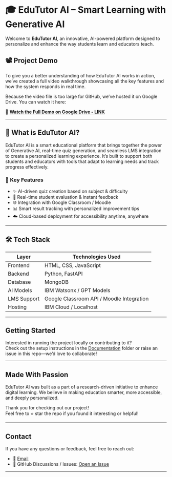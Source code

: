 # 🎓 EduTutor AI – Smart Learning with Generative AI

Welcome to **EduTutor AI**, an innovative, AI-powered platform designed to personalize and enhance the way students learn and educators teach.

## 📽️ Project Demo

To give you a better understanding of how EduTutor AI works in action, we’ve created a full video walkthrough showcasing all the key features and how the system responds in real time.

Because the video file is too large for GitHub, we’ve hosted it on Google Drive. You can watch it here:

🔗 **[Watch the Full Demo on Google Drive - LINK ](https://drive.google.com/file/d/1arj4MLp-igd9wb6yjFHY8nx8VACvRBTp/view?usp=sharing)**

---

## 🌟 What is EduTutor AI?

EduTutor AI is a smart educational platform that brings together the power of Generative AI, real-time quiz generation, and seamless LMS integration to create a personalized learning experience. It’s built to support both students and educators with tools that adapt to learning needs and track progress effectively.

### 🧠 Key Features

- ✨ AI-driven quiz creation based on subject & difficulty
- 🧮 Real-time student evaluation & instant feedback
- 🌐 Integration with Google Classroom / Moodle
- 📊 Smart result tracking with personalized improvement tips
- ☁️ Cloud-based deployment for accessibility anytime, anywhere

---

## 🛠 Tech Stack

| Layer       | Technologies Used                             |
|-------------|-----------------------------------------------|
| Frontend    | HTML, CSS, JavaScript                         |
| Backend     | Python, FastAPI                               |
| Database    | MongoDB                                       |
| AI Models   | IBM Watsonx / GPT Models                      |
| LMS Support | Google Classroom API / Moodle Integration     |
| Hosting     | IBM Cloud / Localhost                         |

---

## Getting Started

Interested in running the project locally or contributing to it?  
Check out the setup instructions in the [Documentation](./docs) folder or raise an issue in this repo—we’d love to collaborate!

---

##  Made With Passion

EduTutor AI was built as a part of a research-driven initiative to enhance digital learning. We believe in making education smarter, more accessible, and deeply personalized.

Thank you for checking out our project!  
Feel free to ⭐ star the repo if you found it interesting or helpful!

---

## Contact

If you have any questions or feedback, feel free to reach out:

- 📧 [Email](mailto:saireddy.annamareddy@gmail.com)
- 💬 GitHub Discussions / Issues: [Open an Issue](https://github.com/SaiReddyA-1/EduTutor-AI__personalized-learning-with-generative-ai-and-lms-integration/issues)

---

